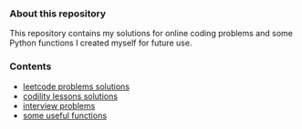 ### About this repository
This repository contains my solutions for online coding problems and some Python functions I created myself for future use.

### Contents
- [leetcode problems solutions](leetcode)
- [codility lessons solutions](codility)
- [interview problems](interview)
- [some useful functions](toolfunctions)
